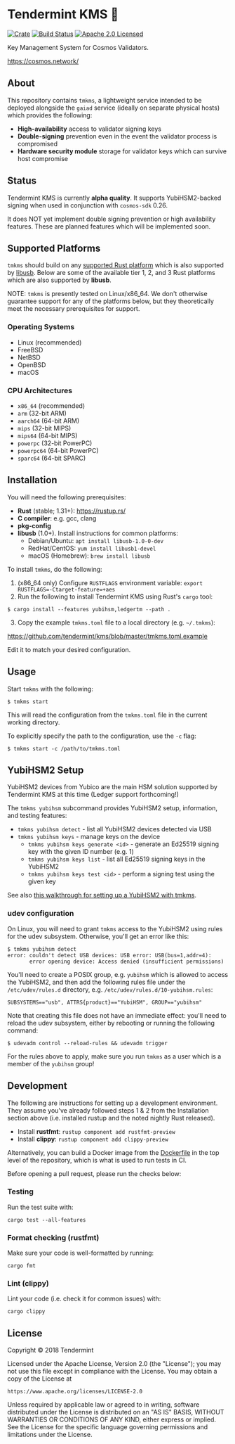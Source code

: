 # Tendermint KMS 🔐

[![Crate][crate-image]][crate-link]
[![Build Status][build-image]][build-link]
[![Apache 2.0 Licensed][license-image]][license-link]

[crate-image]: https://img.shields.io/crates/v/tmkms.svg
[crate-link]: https://crates.io/crates/tmkms
[build-image]: https://circleci.com/gh/tendermint/kms.svg?style=shield
[build-link]: https://circleci.com/gh/tendermint/kms
[license-image]: https://img.shields.io/badge/license-Apache2.0-blue.svg
[license-link]: https://github.com/tendermint/kms/blob/master/LICENSE

Key Management System for Cosmos Validators.

https://cosmos.network/

## About

This repository contains `tmkms`, a lightweight service intended to be deployed
alongside the `gaiad` service (ideally on separate physical hosts) which provides
the following:

- **High-availability** access to validator signing keys
- **Double-signing** prevention even in the event the validator process is compromised
- **Hardware security module** storage for validator keys which can survive host compromise

## Status

Tendermint KMS is currently **alpha quality**. It supports YubiHSM2-backed
signing when used in conjunction with `cosmos-sdk` 0.26.

It does NOT yet implement double signing prevention or high availability
features. These are planned features which will be implemented soon.

## Supported Platforms

`tmkms` should build on any [supported Rust platform] which is also supported
by [libusb]. Below are some of the available tier 1, 2, and 3 Rust platforms
which are also supported by **libusb**.

NOTE: `tmkms` is presently tested on Linux/x86_64. We don't otherwise guarantee
support for any of the platforms below, but they theoretically meet the necessary
prerequisites for support.

### Operating Systems

- Linux (recommended)
- FreeBSD
- NetBSD
- OpenBSD
- macOS

### CPU Architectures

- `x86_64` (recommended)
- `arm` (32-bit ARM)
- `aarch64` (64-bit ARM)
- `mips` (32-bit MIPS)
- `mips64` (64-bit MIPS)
- `powerpc` (32-bit PowerPC)
- `powerpc64` (64-bit PowerPC)
- `sparc64` (64-bit SPARC)

## Installation

You will need the following prerequisites:

- **Rust** (stable; 1.31+): https://rustup.rs/
- **C compiler**: e.g. gcc, clang
- **pkg-config**
- **libusb** (1.0+). Install instructions for common platforms:
  - Debian/Ubuntu: `apt install libusb-1.0-0-dev`
  - RedHat/CentOS: `yum install libusb1-devel`
  - macOS (Homebrew): `brew install libusb`

To install `tmkms`, do the following:

1. (x86_64 only) Configure `RUSTFLAGS` environment variable: `export RUSTFLAGS=-Ctarget-feature=+aes`
2. Run the following to install Tendermint KMS using Rust's `cargo` tool:

```
$ cargo install --features yubihsm,ledgertm --path .
```

3. Copy the example `tmkms.toml` file to a local directory (e.g. `~/.tmkms`):

https://github.com/tendermint/kms/blob/master/tmkms.toml.example

Edit it to match your desired configuration.

## Usage

Start `tmkms` with the following:


```
$ tmkms start
```

This will read the configuration from the `tmkms.toml` file in the current
working directory.

To explicitly specify the path to the configuration, use the `-c` flag:

```
$ tmkms start -c /path/to/tmkms.toml
```

## YubiHSM2 Setup

YubiHSM2 devices from Yubico are the main HSM solution supported by
Tendermint KMS at this time (Ledger support forthcoming!)

The `tmkms yubihsm` subcommand provides YubiHSM2 setup, information, and
testing features:

- `tmkms yubihsm detect` - list all YubiHSM2 devices detected via USB
- `tmkms yubihsm keys` - manage keys on the device
  - `tmkms yubihsm keys generate <id>` - generate an Ed25519 signing key with the given ID number (e.g. 1)
  - `tmkms yubihsm keys list` - list all Ed25519 signing keys in the YubiHSM2
  - `tmkms yubihsm keys test <id>` - perform a signing test using the given key

See also [this walkthrough for setting up a YubiHSM2 with tmkms](https://forum.cosmos.network/t/ann-tendermint-kms-v0-0-1-preview-release-with-initial-yubihsm2-support/1218).

### udev configuration

On Linux, you will need to grant `tmkms` access to the YubiHSM2 using
rules for the udev subsystem. Otherwise, you'll get an error like this:

```
$ tmkms yubihsm detect
error: couldn't detect USB devices: USB error: USB(bus=1,addr=4):
       error opening device: Access denied (insufficient permissions)
```

You'll need to create a POSIX group, e.g. `yubihsm` which is allowed to
access the YubiHSM2, and then add the following rules file under the
`/etc/udev/rules.d` directory, e.g. `/etc/udev/rules.d/10-yubihsm.rules`:

```
SUBSYSTEMS=="usb", ATTRS{product}=="YubiHSM", GROUP=="yubihsm"
```

Note that creating this file does not have an immediate effect: you'll
need to reload the udev subsystem, either by rebooting or running the
following command:

```
$ udevadm control --reload-rules && udevadm trigger
```

For the rules above to apply, make sure you run `tmkms` as a user which is a
member of the `yubihsm` group!

## Development

The following are instructions for setting up a development environment.
They assume you've already followed steps 1 & 2 from the Installation
section above (i.e. installed rustup and the noted nightly Rust released).

- Install **rustfmt**: `rustup component add rustfmt-preview`
- Install **clippy**: `rustup component add clippy-preview`

Alternatively, you can build a Docker image from the [Dockerfile] in the top
level of the repository, which is what is used to run tests in CI.

Before opening a pull request, please run the checks below:

### Testing

Run the test suite with:

```
cargo test --all-features
```

### Format checking (rustfmt)

Make sure your code is well-formatted by running:

```
cargo fmt
```

### Lint (clippy)

Lint your code (i.e. check it for common issues) with:

```
cargo clippy
```

## License

Copyright © 2018 Tendermint

Licensed under the Apache License, Version 2.0 (the "License");
you may not use this file except in compliance with the License.
You may obtain a copy of the License at

    https://www.apache.org/licenses/LICENSE-2.0

Unless required by applicable law or agreed to in writing, software
distributed under the License is distributed on an "AS IS" BASIS,
WITHOUT WARRANTIES OR CONDITIONS OF ANY KIND, either express or implied.
See the License for the specific language governing permissions and
limitations under the License.

[supported Rust platform]: https://forge.rust-lang.org/platform-support.html
[libusb]: https://libusb.info/
[Dockerfile]: https://github.com/tendermint/kms/blob/master/Dockerfile

